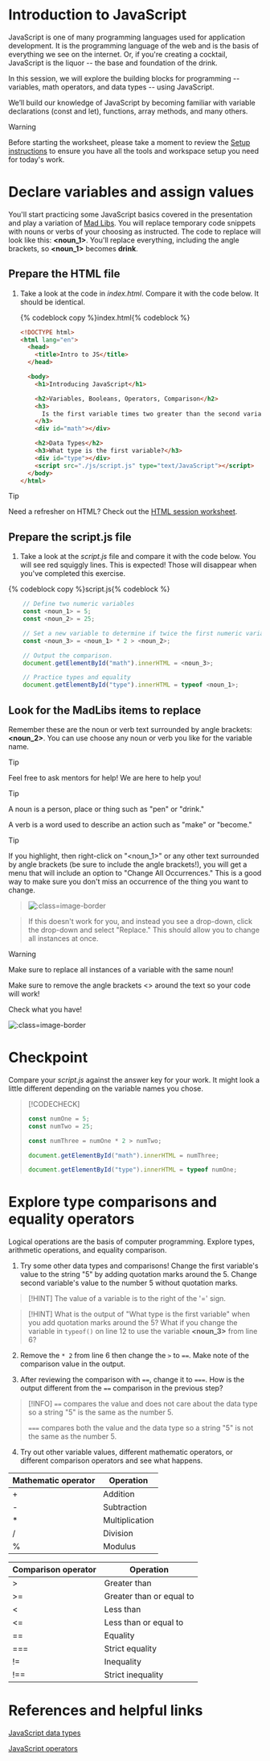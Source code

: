 # Introduction to JavaScript

JavaScript is one of many programming languages used for application development. It is the programming language of the web and is the basis of everything we see on the internet.  Or, if you're creating a cocktail, JavaScript is the liquor -- the base and foundation of the drink.

In this session, we will explore the building blocks for programming -- variables, math operators, and data types -- using JavaScript.

We’ll build our knowledge of JavaScript by becoming familiar with variable declarations (const and let), functions, array methods, and many others.

> [!WARNING]
> Before starting the worksheet, please take a moment to review the [Setup instructions](../setup/?id=setup) to ensure you have all the tools and workspace setup you need for today's work.

# Declare variables and assign values

You'll start practicing some JavaScript basics covered in the presentation and play a variation of [Mad Libs](https://en.wikipedia.org/wiki/Mad_Libs). You will replace temporary code snippets with nouns or verbs of your choosing as instructed. The code to replace will look like this: **&lt;noun_1>**. You'll replace everything, including the angle brackets, so **&lt;noun_1>** becomes **drink**.

## Prepare the HTML file

1. Take a look at the code in _index.html_. Compare it with the code below. It should be identical.

   {% codeblock copy %}index.html{% codeblock %}

   ```html
   <!DOCTYPE html>
   <html lang="en">
     <head>
       <title>Intro to JS</title>
     </head>

     <body>
       <h1>Introducing JavaScript</h1>

       <h2>Variables, Booleans, Operators, Comparison</h2>
       <h3>
         Is the first variable times two greater than the second variable?
       </h3>
       <div id="math"></div>

       <h2>Data Types</h2>
       <h3>What type is the first variable?</h3>
       <div id="type"></div>
       <script src="./js/script.js" type="text/JavaScript"></script>
     </body>
   </html>
   ```

> [!TIP]
> Need a refresher on HTML? Check out the [HTML session worksheet](../../html/).

## Prepare the script.js file

1. Take a look at the _script.js_ file and compare it with the code below. You will see red squiggly lines. This is expected! Those will disappear when you've completed this exercise.

{% codeblock copy %}script.js{% codeblock %}
```js
    // Define two numeric variables
    const <noun_1> = 5;
    const <noun_2> = 25;

    // Set a new variable to determine if twice the first numeric variable is greater than the second numeric variable from above.
    const <noun_3> = <noun_1> * 2 > <noun_2>;

    // Output the comparison.
    document.getElementById("math").innerHTML = <noun_3>;

    // Practice types and equality
    document.getElementById("type").innerHTML = typeof <noun_1>;
```

## Look for the MadLibs items to replace

Remember these are the noun or verb text surrounded by angle brackets: **&lt;noun_2>**. You can use choose any noun or verb you like for the variable name.

> [!TIP]
> Feel free to ask mentors for help! We are here to help you!

> [!TIP]
> A noun is a person, place or thing such as "pen" or "drink."
>
> A verb is a word used to describe an action such as "make" or "become."

> [!TIP]
> If you highlight, then right-click on "<noun_1>" or any other text surrounded by angle brackets (be sure to include the angle brackets!), you will get a menu that will include an option to "Change All Occurrences." This is a good way to make sure you don't miss an occurrence of the thing you want to change.

> ![](images/change_all_occurrences.png ":class=image-border")

> If this doesn't work for you, and instead you see a drop-down, click the drop-down and select "Replace." This should allow you to change all instances at once.

> [!WARNING]
> Make sure to replace all instances of a variable with the same noun!
>
> Make sure to remove the angle brackets <> around the text so your code will work!

Check what you have!

![](images/checkpoint.png ":class=image-border")

# Checkpoint

Compare your _script.js_ against the answer key for your work. It might look a little different depending on the variable names you chose.

> [!CODECHECK]
>
> ```js
> const numOne = 5;
> const numTwo = 25;
>
> const numThree = numOne * 2 > numTwo;
>
> document.getElementById("math").innerHTML = numThree;
>
> document.getElementById("type").innerHTML = typeof numOne;
> ```

# Explore type comparisons and equality operators

Logical operations are the basis of computer programming. Explore types, arithmetic operations, and equality comparison.

1.  Try some other data types and comparisons! Change the first variable's value to the string "5" by adding quotation marks around the 5. Change second variable's value to the number 5 without quotation marks.

> [!HINT]
> The value of a variable is to the right of the '=' sign.

> [!HINT]
> What is the output of "What type is the first variable" when you add quotation marks around the 5? What if you change the variable in `typeof()` on line 12 to use the variable **&lt;noun_3>** from line 6?

2.  Remove the `* 2` from line 6 then change the `>` to `==`. Make note of the comparison value in the output.

3.  After reviewing the comparison with `==`, change it to `===`. How is the output different from the `==` comparison in the previous step?

> [!INFO]
> `==` compares the value and does not care about the data type so a string "5" is the same as the number 5.
>
> `===` compares both the value and the data type so a string "5" is not the same as the number 5.

4. Try out other variable values, different mathematic operators, or different comparison operators and see what happens.

| Mathematic operator | Operation      |
| ------------------- | -------------- |
| +                   | Addition       |
| -                   | Subtraction    |
| \*                  | Multiplication |
| /                   | Division       |
| %                   | Modulus        |

| Comparison operator | Operation                |
| ------------------- | ------------------------ |
| >                   | Greater than             |
| >=                  | Greater than or equal to |
| <                   | Less than                |
| <=                  | Less than or equal to    |
| ==                  | Equality                 |
| ===                 | Strict equality          |
| !=                  | Inequality               |
| !==                 | Strict inequality        |

# References and helpful links

[JavaScript data types](https://developer.mozilla.org/en-US/docs/Web/JavaScript/Data_structures)

[JavaScript operators](https://developer.mozilla.org/en-US/docs/Web/JavaScript/Reference/Operators/Arithmetic_Operators)
